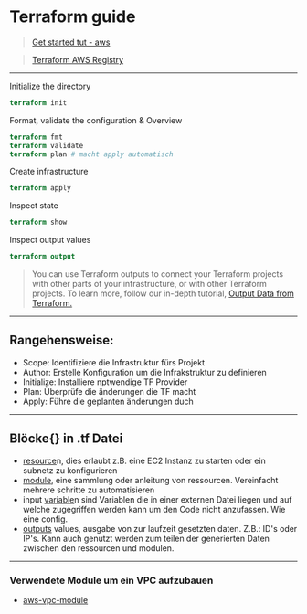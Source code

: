 # Terraform guide

> [Get started tut - aws](https://learn.hashicorp.com/collections/terraform/aws-get-started)    

> [Terraform AWS Registry](https://registry.terraform.io/providers/hashicorp/aws/latest/docs)
---

Initialize the directory
```terraform
terraform init
```

Format, validate the configuration & Overview
```terraform
terraform fmt
terraform validate
terraform plan # macht apply automatisch
```

Create infrastructure
```terraform
terraform apply
```

Inspect state
```terraform
terraform show
```

Inspect output values
```terraform
terraform output
```
>You can use Terraform outputs to connect your Terraform projects with other parts of your infrastructure, or with other Terraform projects. To learn more, follow our in-depth tutorial, 
[Output Data from Terraform.](https://learn.hashicorp.com/tutorials/terraform/outputs?in=terraform/configuration-language)

---

## Rangehensweise:
- Scope: Identifiziere die Infrastruktur fürs Projekt
- Author: Erstelle Konfiguration um die Infrakstruktur zu definieren
- Initialize: Installiere nptwendige TF Provider
- Plan: Überprüfe die änderungen die TF macht
- Apply: Führe die geplanten änderungen duch

---

## Blöcke{} in .tf Datei

- [resource](https://www.terraform.io/docs/language/resources/index.html)n, dies erlaubt z.B. eine EC2 Instanz zu starten oder ein subnetz zu konfigurieren 
- [module](https://www.terraform.io/docs/language/modules/index.html), eine sammlung oder anleitung von ressourcen. Vereinfacht mehrere schritte zu automatisieren
- input [variable](https://www.terraform.io/docs/language/values/index.html)n sind Variablen die in einer externen Datei liegen und auf welche zugegriffen werden kann um den Code nicht anzufassen. Wie eine config.
- [outputs](https://www.terraform.io/docs/language/values/index.html) values, ausgabe von zur laufzeit gesetzten daten. Z.B.: ID's oder IP's. Kann auch genutzt werden zum teilen der generierten Daten zwischen den ressourcen und modulen.

---

### Verwendete Module um ein VPC aufzubauen
- [aws-vpc-module](https://registry.terraform.io/modules/terraform-aws-modules/vpc/aws/latest)

